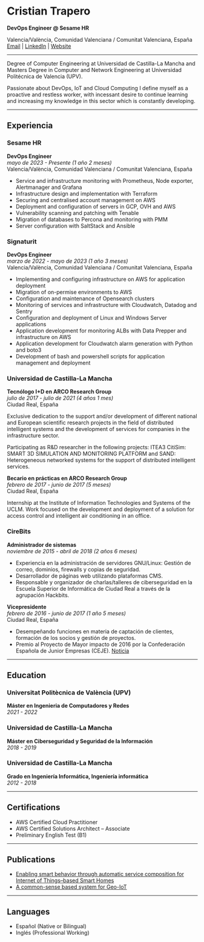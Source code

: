 # Cristian Trapero

**DevOps Engineer @ Sesame HR**

Valencia/València, Comunidad Valenciana / Comunitat Valenciana, España  
[Email](mailto:contacto@cristiantrapero.es) | [LinkedIn](https://www.linkedin.com/in/cristiantrapero) | [Website](https://cristiantrapero.es)

---

Degree of Computer Engineering at Universidad de Castilla-La Mancha and Masters Degree in Computer and Network Engineering at Universidad Politécnica de Valencia (UPV).

Passionate about DevOps, IoT and Cloud Computing I define myself as a proactive and restless worker, with incessant desire to continue learning and increasing my knowledge in this sector which is constantly developing.

---

## Experiencia

### Sesame HR
**DevOps Engineer**  
*mayo de 2023 - Presente (1 año 2 meses)*  
Valencia/València, Comunidad Valenciana / Comunitat Valenciana, España

- Service and infrastructure monitoring with Prometheus, Node exporter, Alertmanager and Grafana
- Infrastructure design and implementation with Terraform
- Securing and centralised account management on AWS
- Deployment and configuration of servers in GCP, OVH and AWS
- Vulnerability scanning and patching with Tenable
- Migration of databases to Percona and monitoring with PMM
- Server configuration with SaltStack and Ansible

### Signaturit
**DevOps Engineer**  
*marzo de 2022 - mayo de 2023 (1 año 3 meses)*  
Valencia/València, Comunidad Valenciana / Comunitat Valenciana, España

- Implementing and configuring infrastructure on AWS for application deployment
- Migration of on-permise environments to AWS
- Configuration and maintenance of Opensearch clusters
- Monitoring of services and infrastructure with Cloudwatch, Datadog and Sentry
- Configuration and deployment of Linux and Windows Server applications
- Application development for monitoring ALBs with Data Prepper and infrastructure on AWS
- Application development for Cloudwatch alarm generation with Python and boto3
- Development of bash and powershell scripts for application management and deployment

### Universidad de Castilla-La Mancha

**Tecnólogo I+D en ARCO Research Group**  
*julio de 2017 - julio de 2021 (4 años 1 mes)*  
Ciudad Real, España

Exclusive dedication to the support and/or development of different national and European scientific research projects in the field of distributed intelligent systems and the development of services for companies in the infrastructure sector.

Participating as R&D researcher in the following projects: ITEA3 CitiSim: SMART 3D SIMULATION AND MONITORING PLATFORM and SAND: Heterogeneous networked systems for the support of distributed intelligent services.

**Becario en prácticas en ARCO Research Group**  
*febrero de 2017 - junio de 2017 (5 meses)*  
Ciudad Real, España

Internship at the Institute of Information Technologies and Systems of the UCLM. Work focused on the development and deployment of a solution for access control and intelligent air conditioning in an office.

### CireBits

**Administrador de sistemas**  
*noviembre de 2015 - abril de 2018 (2 años 6 meses)*

- Experiencia en la administración de servidores GNU/Linux: Gestión de correo, dominios, firewalls y copias de seguridad.
- Desarrollador de páginas web utilizando plataformas CMS.
- Responsable y organizador de charlas/talleres de ciberseguridad en la Escuela Superior de Informática de Ciudad Real a través de la agrupación Hackbits.

**Vicepresidente**  
*febrero de 2016 - junio de 2017 (1 año 5 meses)*  
Ciudad Real, España

- Desempeñando funciones en materia de captación de clientes, formación de los socios y gestión de proyectos.
- Premio al Proyecto de Mayor impacto de 2016 por la Confederación Española de Junior Empresas (CEJE). [Noticia](https://web.archive.org/web/20220703152923/https://www.ceje.org/general/noticia/741)

---

## Education

### Universitat Politècnica de València (UPV)
**Máster en Ingenieria de Computadores y Redes**  
*2021 - 2022*

### Universidad de Castilla-La Mancha
**Máster en Ciberseguridad y Seguridad de la Información**  
*2018 - 2019*

### Universidad de Castilla-La Mancha
**Grado en Ingeniería Informática, Ingeniería informática**  
*2012 - 2018*

---

## Certifications

- AWS Certified Cloud Practitioner
- AWS Certified Solutions Architect – Associate
- Preliminary English Test (B1)

---

## Publications

- [Enabling smart behavior through automatic service composition for Internet of Things–based Smart Homes](https://journals.sagepub.com/doi/full/10.1177/1550147718794616)
- [A common-sense based system for Geo-IoT](https://www.sciencedirect.com/science/article/pii/S187705091831278X)

---

## Languages

- Español (Native or Bilingual)
- Inglés (Professional Working)

